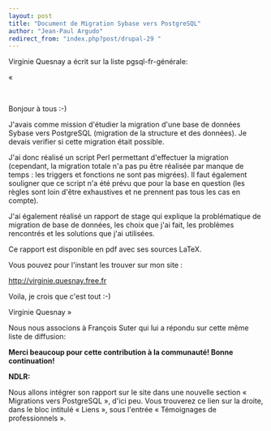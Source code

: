 ```yaml
---
layout: post
title: "Document de Migration Sybase vers PostgreSQL"
author: "Jean-Paul Argudo"
redirect_from: "index.php?post/drupal-29 "
---
```




<p>Virginie Quesnay a écrit sur la liste pgsql-fr-générale:</p>

<p>

«

<br />

Bonjour à tous  :-)

</p>

<p>

J'avais comme mission d'étudier la migration d'une base de données Sybase vers PostgreSQL (migration de la structure et des données). Je devais verifier si cette migration était possible.

</p>

<p>

J'ai donc réalisé un script Perl permettant d'effectuer la migration (cependant, la migration totale n'a pas pu être réalisée par manque de temps : les triggers et fonctions ne sont pas migrées). Il faut également souligner que ce script n'a été prévu que pour la base en question (les règles sont loin d'être exhaustives et ne prennent pas tous les cas en compte).

</p>

<p>

J'ai également réalisé un rapport de stage qui explique la problématique de migration de base de données, les choix que j'ai fait, les problèmes rencontrés et les solutions que j'ai utilisées.

Ce rapport est disponible en pdf avec ses sources LaTeX.

</p>

<p>

Vous pouvez pour l'instant les trouver sur mon site :

<a href="http://virginie.quesnay.free.fr">http://virginie.quesnay.free.fr</a>

</p>

<p>

Voila, je crois que c'est tout :-)

</p>

<p>

Virginie Quesnay »

</p>

<p>

Nous nous associons à François Suter qui lui a répondu sur cette même liste de diffusion:<br />

<strong>Merci beaucoup pour cette contribution à la communauté! Bonne continuation!</strong></p>

<p>

<strong>NDLR:</strong>

</p>

<p>Nous allons intégrer son rapport sur le site dans une nouvelle section « Migrations vers PostgreSQL », d'ici peu. Vous trouverez ce lien sur la droite, dans le bloc intitulé « Liens », sous l'entrée « Témoignages de professionnels ».</p>